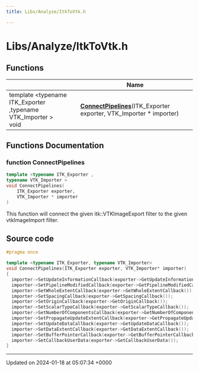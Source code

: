 ```yaml
---
title: Libs/Analyze/ItkToVtk.h

---
```


# Libs/Analyze/ItkToVtk.h



## Functions

|                | Name           |
| -------------- | -------------- |
| template <typename ITK_Exporter ,typename VTK_Importer \> <br>void | **[ConnectPipelines](../Files/ItkToVtk_8h.md#function-connectpipelines)**(ITK_Exporter exporter, VTK_Importer * importer) |


## Functions Documentation

### function ConnectPipelines

```cpp
template <typename ITK_Exporter ,
typename VTK_Importer >
void ConnectPipelines(
    ITK_Exporter exporter,
    VTK_Importer * importer
)
```


This function will connect the given itk::VTKImageExport filter to the given vtkImageImport filter. 




## Source code

```cpp
#pragma once

template <typename ITK_Exporter, typename VTK_Importer>
void ConnectPipelines(ITK_Exporter exporter, VTK_Importer* importer)
{
  importer->SetUpdateInformationCallback(exporter->GetUpdateInformationCallback());
  importer->SetPipelineModifiedCallback(exporter->GetPipelineModifiedCallback());
  importer->SetWholeExtentCallback(exporter->GetWholeExtentCallback());
  importer->SetSpacingCallback(exporter->GetSpacingCallback());
  importer->SetOriginCallback(exporter->GetOriginCallback());
  importer->SetScalarTypeCallback(exporter->GetScalarTypeCallback());
  importer->SetNumberOfComponentsCallback(exporter->GetNumberOfComponentsCallback());
  importer->SetPropagateUpdateExtentCallback(exporter->GetPropagateUpdateExtentCallback());
  importer->SetUpdateDataCallback(exporter->GetUpdateDataCallback());
  importer->SetDataExtentCallback(exporter->GetDataExtentCallback());
  importer->SetBufferPointerCallback(exporter->GetBufferPointerCallback());
  importer->SetCallbackUserData(exporter->GetCallbackUserData());
}
```


-------------------------------

Updated on 2024-01-18 at 05:07:34 +0000
